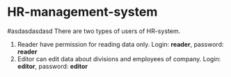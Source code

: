 # HR-management-system
#asdasdasdasd
There are two types of users of HR-system.

1. Reader have permission for reading data only. Login: <b>reader</b>, password: <b>reader</b>
2. Editor can edit data about divisions and employees of company. Login: <b>editor</b>, password: <b>editor</b>
